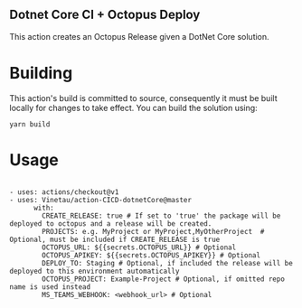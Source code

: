 ## Dotnet Core CI + Octopus Deploy

This action creates an Octopus Release given a DotNet Core solution.

# Building

This action's build is committed to source, consequently it must be built locally for changes to take effect.
You can build the solution using:
```
yarn build
```


# Usage
```

- uses: actions/checkout@v1
- uses: Vinetau/action-CICD-dotnetCore@master
      with: 
	    CREATE_RELEASE: true # If set to 'true' the package will be deployed to octopus and a release will be created.
        PROJECTS: e.g. MyProject or MyProject,MyOtherProject  # Optional, must be included if CREATE_RELEASE is true
        OCTOPUS_URL: ${{secrets.OCTOPUS_URL}} # Optional
        OCTOPUS_APIKEY: ${{secrets.OCTOPUS_APIKEY}} # Optional
        DEPLOY_TO: Staging # Optional, if included the release will be deployed to this environment automatically
        OCTOPUS_PROJECT: Example-Project # Optional, if omitted repo name is used instead
        MS_TEAMS_WEBHOOK: <webhook_url> # Optional
```
